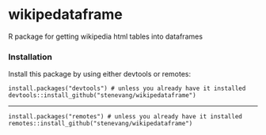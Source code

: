 # wikipedataframe
R package for getting wikipedia html tables into dataframes


### Installation

Install this package by using either devtools or remotes:
```
install.packages("devtools") # unless you already have it installed
devtools::install_github("stenevang/wikipedataframe")
```
- - -
```
install.packages("remotes") # unless you already have it installed
remotes::install_github("stenevang/wikipedataframe")
```

